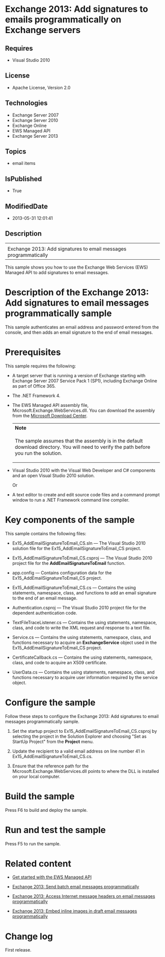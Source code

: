 # Exchange 2013: Add signatures to emails programmatically on Exchange servers
## Requires
* Visual Studio 2010
## License
* Apache License, Version 2.0
## Technologies
* Exchange Server 2007
* Exchange Server 2010
* Exchange Online
* EWS Managed API
* Exchange Server 2013
## Topics
* email items
## IsPublished
* True
## ModifiedDate
* 2013-05-31 12:01:41
## Description

<div id="header">
<table id="bottomTable" cellpadding="0" cellspacing="0">
<tbody>
<tr id="headerTableRow1">
<td align="left"><span id="runningHeaderText"></span></td>
</tr>
<tr id="headerTableRow2">
<td align="left"><span id="nsrTitle">Exchange 2013: Add signatures to email messages programmatically</span>
</td>
</tr>
</tbody>
</table>
</div>
<div id="mainSection">
<div id="mainBody">
<p></p>
<div>
<p>This sample shows you how to use the Exchange Web Services (EWS) Managed API to add signatures to email messages.</p>
</div>
<h1>Description of the Exchange 2013: Add signatures to email messages programmatically sample</h1>
<div id="sectionSection0" name="collapseableSection">
<p>This sample authenticates an email address and password entered from the console, and then adds an email signature to the end of email messages.</p>
</div>
<h1>Prerequisites</h1>
<div id="sectionSection1" name="collapseableSection">
<p>This sample requires the following:</p>
<ul>
<li>
<p>A target server that is running a version of Exchange starting with Exchange Server 2007 Service Pack 1 (SP1), including Exchange Online as part of Office 365.</p>
</li><li>
<p>The .NET Framework 4.</p>
</li><li>
<p>The EWS Managed API assembly file, Microsoft.Exchange.WebServices.dll. You can download the assembly from the
<a href="http://go.microsoft.com/fwlink/?LinkID=255472" target="_blank">Microsoft Download Center</a>.</p>
<div>
<table width="100%" cellspacing="0" cellpadding="0">
<tbody>
<tr>
<th align="left"><b>Note</b> </th>
</tr>
<tr>
<td>
<p>The sample assumes that the assembly is in the default download directory. You will need to verify the path before you run the solution.</p>
</td>
</tr>
</tbody>
</table>
</div>
</li><li>
<p>Visual Studio 2010 with the Visual Web Developer and C# components and an open Visual Studio 2010 solution.</p>
<p>Or</p>
</li><li>
<p>A text editor to create and edit source code files and a command prompt window to run a .NET Framework command line compiler.</p>
</li></ul>
</div>
<h1>Key components of the sample</h1>
<div id="sectionSection2" name="collapseableSection">
<p>This sample contains the following files:</p>
<ul>
<li>
<p>Ex15_AddEmailSignatureToEmail_CS.sln — The Visual Studio 2010 solution file for the Ex15_AddEmailSignatureToEmail_CS project.</p>
</li><li>
<p>Ex15_AddEmailSignatureToEmail_CS.csproj — The Visual Studio 2010 project file for the
<b>AddEmailSignatureToEmail</b> function.</p>
</li><li>
<p>app.config — Contains configuration data for the Ex15_AddEmailSignatureToEmail_CS project.</p>
</li><li>
<p>Ex15_AddEmailSignatureToEmail_CS.cs — Contains the using statements, namespace, class, and functions to add an email signature to the end of an email message.</p>
</li><li>
<p>Authentication.csproj — The Visual Studio 2010 project file for the dependent authentication code.</p>
</li><li>
<p>TextFileTraceListener.cs — Contains the using statements, namespace, class, and code to write the XML request and response to a text file.</p>
</li><li>
<p>Service.cs — Contains the using statements, namespace, class, and functions necessary to acquire an
<b>ExchangeService</b> object used in the Ex15_AddEmailSignatureToEmail_CS project.</p>
</li><li>
<p>CertificateCallback.cs — Contains the using statements, namespace, class, and code to acquire an X509 certificate.</p>
</li><li>
<p>UserData.cs — Contains the using statements, namespace, class, and functions necessary to acquire user information required by the service object.</p>
</li></ul>
</div>
<h1>Configure the sample</h1>
<div id="sectionSection3" name="collapseableSection">
<p>Follow these steps to configure the Exchange 2013: Add signatures to email messages programmatically sample.</p>
<ol>
<li>
<p>Set the startup project to Ex15_AddEmailSignatureToEmail_CS.csproj by selecting the project in the Solution Explorer and choosing &quot;Set as StartUp Project&quot; from the
<b><span class="ui">Project</span></b> menu.</p>
</li><li>
<p>Update the recipient to a valid email address on line number 41 in Ex15_AddEmailSignatureToEmail_CS.cs.</p>
</li><li>
<p>Ensure that the reference path for the Microsoft.Exchange.WebServices.dll points to where the DLL is installed on your local computer.</p>
</li></ol>
<p></p>
</div>
<h1>Build the sample</h1>
<div id="sectionSection4" name="collapseableSection">
<p>Press F6 to build and deploy the sample.</p>
</div>
<h1>Run and test the sample</h1>
<div id="sectionSection5" name="collapseableSection">
<p>Press F5 to run the sample.</p>
</div>
<h1>Related content</h1>
<div id="sectionSection6" name="collapseableSection">
<ul>
<li>
<p><a href="http://go.microsoft.com/fwlink/?LinkId=301827" target="_blank">Get started with the EWS Managed API</a>
</p>
</li><li>
<p><a href="http://msdn.microsoft.com/en-us/library/8ff6cfa0-d911-43d9-b68c-18f20838925c" target="_blank">Exchange 2013: Send batch email messages programmatically</a>
</p>
</li><li>
<p><a href="http://msdn.microsoft.com/en-us/library/1da1ca6e-f352-4902-a44d-cf405b630f82" target="_blank">Exchange 2013: Access Internet message headers on email messages programmatically</a>
</p>
</li><li>
<p><a href="http://msdn.microsoft.com/en-us/library/350876bc-6319-4b2d-90d9-bbd7ade55b74" target="_blank">Exchange 2013: Embed inline images in draft email messages programmatically</a>
</p>
</li></ul>
</div>
<h1>Change log</h1>
<div id="sectionSection7" name="collapseableSection">
<p>First release.</p>
</div>
</div>
</div>

